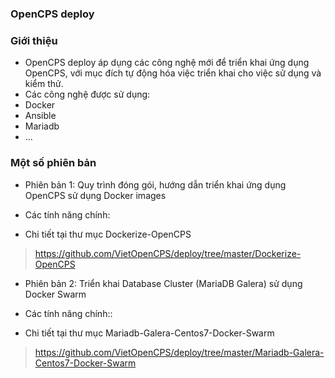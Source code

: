 ### OpenCPS deploy  

### Giới thiệu
* OpenCPS deploy áp dụng các công nghệ mới để triển khai ứng dụng OpenCPS, với mục đích tự động hóa việc triển khai cho việc sử dụng và kiểm thử.  
* Các công nghệ được sử dụng:  
 * Docker  
 * Ansible  
 * Mariadb  
 * ...

###  Một số phiên bản
* Phiên bản 1: Quy trình đóng gói, hướng dẫn triển khai ứng dụng OpenCPS sử dụng Docker images
 * Các tính năng chính:

 * Chi tiết tại thư mục Dockerize-OpenCPS  
 > https://github.com/VietOpenCPS/deploy/tree/master/Dockerize-OpenCPS   

* Phiên bản 2: Triển khai Database Cluster (MariaDB Galera) sử dụng Docker Swarm
 * Các tính năng chính::

 * Chi tiết tại thư mục Mariadb-Galera-Centos7-Docker-Swarm    
 > https://github.com/VietOpenCPS/deploy/tree/master/Mariadb-Galera-Centos7-Docker-Swarm  


